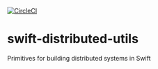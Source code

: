 [![CircleCI](https://circleci.com/gh/tuplestream/swift-distributed-utils.svg?style=svg)](https://circleci.com/gh/tuplestream/swift-distributed-utils)

# swift-distributed-utils

Primitives for building distributed systems in Swift
